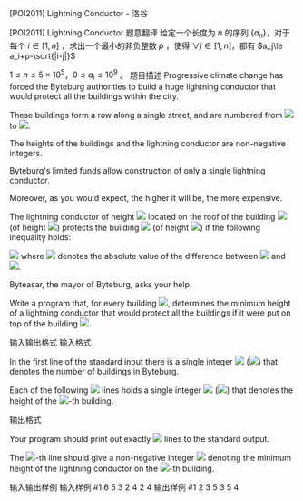 



[POI2011] Lightning Conductor - 洛谷














[POI2011] Lightning Conductor
题意翻译
给定一个长度为 $n$ 的序列 $\{a_n\}$，对于每个 $i\in [1,n]$ ，求出一个最小的非负整数 $p$ ，使得 $\forall j\in[1,n]$，都有 $a_j\le a_i+p-\sqrt{|i-j|}$

$1 \le n \le 5\times 10^{5}$，$0 \le a_i \le 10^{9}$ 。
题目描述
Progressive climate change has forced the Byteburg authorities to build a huge lightning conductor    that would protect all the buildings within the city.

These buildings form a row along a single street, and are numbered from ![](http://main.edu.pl/images/OI18/pio-en-tex.1.png) to ![](http://main.edu.pl/images/OI18/pio-en-tex.2.png).

The heights of the buildings and the lightning conductor are non-negative integers.

Byteburg's limited funds allow construction of only a single lightning conductor.

Moreover, as you would expect, the higher it will be, the more expensive.

The lightning conductor of height ![](http://main.edu.pl/images/OI18/pio-en-tex.3.png) located on the roof of the building ![](http://main.edu.pl/images/OI18/pio-en-tex.4.png) (of height ![](http://main.edu.pl/images/OI18/pio-en-tex.5.png))    protects the building ![](http://main.edu.pl/images/OI18/pio-en-tex.6.png) (of height ![](http://main.edu.pl/images/OI18/pio-en-tex.7.png)) if the following inequality holds:

![](http://main.edu.pl/images/OI18/pio-en-tex.8.png)        where ![](http://main.edu.pl/images/OI18/pio-en-tex.9.png) denotes the absolute value of the difference between ![](http://main.edu.pl/images/OI18/pio-en-tex.10.png) and ![](http://main.edu.pl/images/OI18/pio-en-tex.11.png).

Byteasar, the mayor of Byteburg, asks your help.

Write a program that, for every building ![](http://main.edu.pl/images/OI18/pio-en-tex.12.png), determines the minimum height    of a lightning conductor that would protect all the buildings if it were put    on top of the building ![](http://main.edu.pl/images/OI18/pio-en-tex.13.png).



输入输出格式
输入格式

In the first line of the standard input there is a single integer    ![](http://main.edu.pl/images/OI18/pio-en-tex.14.png) (![](http://main.edu.pl/images/OI18/pio-en-tex.15.png)) that denotes the number of buildings in Byteburg.

Each of the following ![](http://main.edu.pl/images/OI18/pio-en-tex.16.png) lines holds a single integer ![](http://main.edu.pl/images/OI18/pio-en-tex.17.png) (![](http://main.edu.pl/images/OI18/pio-en-tex.18.png))    that denotes the height of the ![](http://main.edu.pl/images/OI18/pio-en-tex.19.png)-th building.

输出格式

Your program should print out exactly ![](http://main.edu.pl/images/OI18/pio-en-tex.20.png) lines to the standard output.

The ![](http://main.edu.pl/images/OI18/pio-en-tex.21.png)-th line should give a non-negative integer ![](http://main.edu.pl/images/OI18/pio-en-tex.22.png) denoting the minimum    height of the lightning conductor on the ![](http://main.edu.pl/images/OI18/pio-en-tex.23.png)-th building.

输入输出样例
输入样例 #1
6
5
3
2
4
2
4
输出样例 #1
2
3
5
3
5
4






